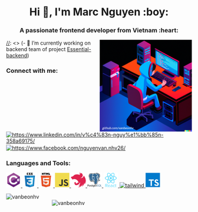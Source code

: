 <h1 align="center">Hi 👋, I'm Marc Nguyen :boy:</h1>
<h3 align="center">A passionate frontend developer from Vietnam :heart:</h3>
<img width="250" alt="coding "align="right"src="https://github.com/vanbeonhv/vanbeonhv/blob/main/Coding%20boy.png">

[//]: <> (- 🔭 I’m currently working on backend team of project [Essential-backend](https://github.com/Southern-Discoveries/essential-backend.git))

[//]: <> (- 🌱 I’m currently learning **Dot Net**)

<h3 align="left">Connect with me:</h3>

<p align="left">
<a href="https://www.linkedin.com/in/v%c4%83n-nguy%e1%bb%85n-358a69175/" target="blank"><img align="center" src="https://raw.githubusercontent.com/rahuldkjain/github-profile-readme-generator/master/src/images/icons/Social/linked-in-alt.svg" alt="https://www.linkedin.com/in/v%c4%83n-nguy%e1%bb%85n-358a69175/" height="30" width="40" /></a>
<a href="https://www.facebook.com/nguyenvan.nhv26/" target="blank"><img align="center" src="https://raw.githubusercontent.com/rahuldkjain/github-profile-readme-generator/master/src/images/icons/Social/facebook.svg" alt="https://www.facebook.com/nguyenvan.nhv26/" height="30" width="40" /></a>
</p>

<h3 align="left">Languages and Tools:</h3>
<p align="left"> <a href="https://www.w3schools.com/cs/" target="_blank" rel="noreferrer"> <img src="https://raw.githubusercontent.com/devicons/devicon/master/icons/csharp/csharp-original.svg" alt="csharp" width="40" height="40"/> </a> <a href="https://www.w3schools.com/css/" target="_blank" rel="noreferrer"> <img src="https://raw.githubusercontent.com/devicons/devicon/master/icons/css3/css3-original-wordmark.svg" alt="css3" width="40" height="40"/> </a> <a href="https://www.w3.org/html/" target="_blank" rel="noreferrer"> <img src="https://raw.githubusercontent.com/devicons/devicon/master/icons/html5/html5-original-wordmark.svg" alt="html5" width="40" height="40"/> </a> <a href="https://developer.mozilla.org/en-US/docs/Web/JavaScript" target="_blank" rel="noreferrer"> <img src="https://raw.githubusercontent.com/devicons/devicon/master/icons/javascript/javascript-original.svg" alt="javascript" width="40" height="40"/> </a> <a href="https://nestjs.com/" target="_blank" rel="noreferrer"> <img src="https://raw.githubusercontent.com/devicons/devicon/master/icons/nestjs/nestjs-plain.svg" alt="nestjs" width="40" height="40"/> </a> <a href="https://www.postgresql.org" target="_blank" rel="noreferrer"> <img src="https://raw.githubusercontent.com/devicons/devicon/master/icons/postgresql/postgresql-original-wordmark.svg" alt="postgresql" width="40" height="40"/> </a> <a href="https://reactjs.org/" target="_blank" rel="noreferrer"> <img src="https://raw.githubusercontent.com/devicons/devicon/master/icons/react/react-original-wordmark.svg" alt="react" width="40" height="40"/> </a> <a href="https://tailwindcss.com/" target="_blank" rel="noreferrer"> <img src="https://www.vectorlogo.zone/logos/tailwindcss/tailwindcss-icon.svg" alt="tailwind" width="40" height="40"/> </a> <a href="https://www.typescriptlang.org/" target="_blank" rel="noreferrer"> <img src="https://raw.githubusercontent.com/devicons/devicon/master/icons/typescript/typescript-original.svg" alt="typescript" width="40" height="40"/> </a> </p>

<p><img width="350" align="left" src="https://github-readme-stats.vercel.app/api/top-langs?username=vanbeonhv&show_icons=true&locale=en&layout=compact" alt="vanbeonhv" /></p>

<p>&nbsp;<img width="380" align="right" src="https://github-readme-stats.vercel.app/api?username=vanbeonhv&show_icons=true&locale=en" alt="vanbeonhv" /></p>
